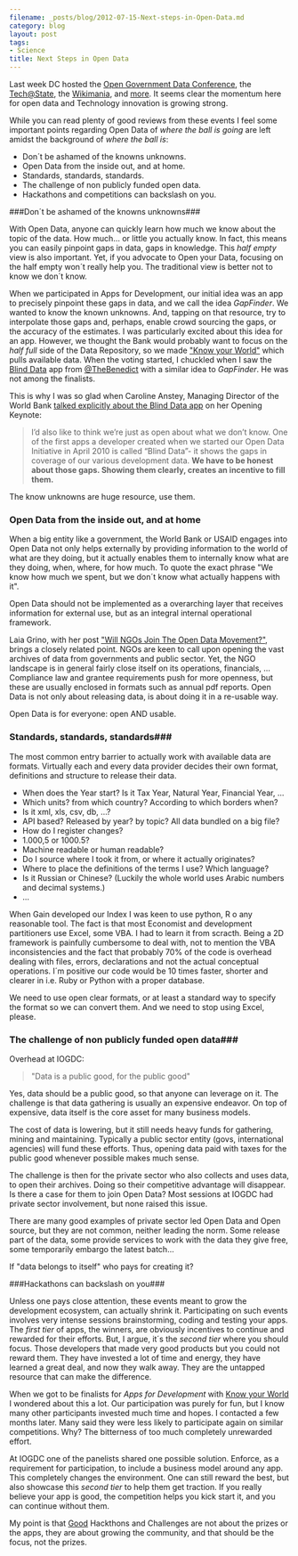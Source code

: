 ```yaml
---
filename: _posts/blog/2012-07-15-Next-steps-in-Open-Data.md
category: blog
layout: post
tags:
- Science
title: Next Steps in Open Data
---
```

Last week DC hosted the [Open Government Data
Conference](https://www.data.gov/communities/conference), the
[Tech@State](https://tech.state.gov/profiles/blogs/tech-state-wiki-gov-agenda), the
[Wikimania](https://wikimania2012.wikimedia.org/wiki/Main_Page), and [more](https://developmentseed.org/blog/2012/july/09/week-dc-tech/). It seems clear
the momentum here for open data and Technology innovation is growing strong.

While you can read plenty of good reviews from these events I feel some
important points regarding Open Data of *where the ball is going* are left amidst the background of *where the ball is*:

* Don´t be ashamed of the knowns unknowns.
* Open Data from the inside out, and at home.
* Standards, standards, standards.
* The challenge of non publicly funded open data.
* Hackathons and competitions can backslash on you.

<!--more-->
###Don´t be ashamed of the knowns unknowns###

With Open Data, anyone can quickly learn how much we know about the
topic of the data. How much... or little you actually know. In fact, this means you can
easily pinpoint gaps in data, gaps in knowledge. This *half empty* view
is also important. Yet, if you advocate to Open your Data, focusing on
the half empty won´t really help you. The traditional view is better
not to know we don´t know.

When we participated in Apps for Development, our initial idea was an
app to precisely pinpoint these gaps in data, and we call the idea
*GapFinder*. We wanted to know the known unknowns. And, tapping on 
that resource, try to interpolate those gaps
and, perhaps, enable crowd sourcing the gaps, or the accuracy of the estimates. I was
particularly excited about this idea for an app. However, we thought the Bank would
probably want to focus on the *half full* side of the Data Repository,
so we made ["Know your World"](https://www.quiz2015.com/) which pulls available data.
When the voting started, I chuckled when I saw the [Blind Data](https://appsfordevelopment.challengepost.com/submissions/1525-blind-data) app from
[@TheBenedict](https://twitter.com/thebenedict) with a similar idea to *GapFinder*. He was not among the finalists.

This is why I was so glad when Caroline Anstey, Managing Director of the World Bank [talked
explicitly about the Blind Data app](https://www.worldbank.org/en/news/2012/07/10/second-international-open-government-data-conference) on her Opening Keynote:

>I’d also like to think we’re just as open about what we don’t know. One
>of the first apps a developer created when we started our Open Data
>Initiative in April 2010 is called “Blind Data”- it shows the gaps in
>coverage of our various development data. **We have to be honest about
>those gaps. Showing them clearly, creates an incentive to fill them.**

The know unknowns are huge resource, use them.

### Open Data from the inside out, and at home ###

When a big entity like a government, the World Bank
or USAID engages into Open Data not only helps externally by
providing information to the world of what are they doing, but it
actually enables them to internally know what are they doing, when, where, for how
much. To quote the exact phrase "We know how much we spent, but we don´t
know what actually happens with it". 

Open Data should not be implemented as a
overarching layer that receives information for external use, but as an 
integral internal operational framework.

Laia Grino, with her post ["Will NGOs Join The Open Data
Movement?"](https://www.interaction.org/blog/will-ngos-join-open-data-movement), brings a closely related point. NGOs are keen to call upon opening the vast archives of data from governments and public sector. Yet, the NGO landscape is in general fairly close itself on its operations, financials, ... Compliance law and grantee requirements push for more openness, but these are usually enclosed in formats such as annual pdf reports. Open Data is not only about releasing data, is about doing it in a re-usable way.   

Open Data is for everyone: open AND usable.

### Standards, standards, standards###

The most common entry barrier to actually work with available data are
formats. Virtually each and every data provider decides their own
format, definitions and structure to release their data.

* When does the Year start? Is it Tax Year, Natural Year, Financial Year,
...
* Which units? from which country? According to which borders when?
* Is it xml, xls, csv, db, ...?
* API based? Released by year? by topic? All data bundled on a big file?
* How do I register changes?
* 1.000,5 or 1000.5?
* Machine readable or human readable?
* Do I source where I took it from, or where it actually originates?
* Where to place the definitions of the terms I use? Which language?
* Is it Russian or Chinese? (Luckily the whole world uses Arabic numbers and
  decimal systems.)
* ...

When Gain developed our Index I was keen to use python, R o any
reasonable tool. The fact is that most Economist and development 
partitioners use Excel, some VBA. I had to learn it from scracth. Being
a 2D framework is painfully cumbersome to deal with, not to mention
the VBA inconsistencies and the fact that probably 70% of the code is
overhead dealing with files, errors, declarations and not the actual
conceptual operations. I´m positive our code would be 10 times faster,
shorter and clearer in i.e. Ruby or Python with a proper database. 

We need to use open clear formats, or at least a standard way to specify the format so we can convert them. And we need to stop using Excel, please.


### The challenge of non publicly funded open data###

Overhead at IOGDC:
>"Data is a public good, for the public good"


Yes, data should be a public good, so that anyone can leverage on it. The
challenge is that data gathering is usually an expensive endeavor. On
top of expensive, data itself is the core asset for many business models.

The cost of data is lowering, but it still needs heavy funds for
gathering, mining and maintaining. Typically
a public sector entity (govs, international agencies) will fund these
efforts. Thus, opening data paid with taxes for the public good 
whenever possible makes much sense. 

The challenge is then for the private sector who also collects and
uses data, to open their archives. Doing so their competitive advantage
will disappear. Is there a case for them to join Open Data? Most sessions at IOGDC
had private sector involvement, but none raised this issue. 

There are many good examples of private sector led Open Data and Open
source, but they are not common, neither leading the norm. Some release
part of the data, some provide services to work with the data they give free,
some temporarily embargo the latest batch... 

If "data belongs to itself" who pays for creating it?


###Hackathons can backslash on you###

Unless one pays close attention, these events meant to grow the
development ecosystem, can actually shrink it. Participating on such
events involves very intense sessions brainstorming, coding and testing your
apps. The *first tier* of apps, the winners, are obviously incentives to continue and rewarded for
their efforts. But, I argue, it´s the *second tier* where you should
focus. Those developers that made very good products but you could not
reward them. They have invested a lot of time and energy, they have
learned a great deal, and now they walk away. They are the untapped
resource that can make the difference.

When we got to be finalists for *Apps for Development* with [Know your
World](#) I wondered about this a lot. Our participation was purely for
fun, but I know many other participants invested much time and hopes. I
contacted a few months later. Many said they were less likely to
participate again on similar competitions. Why? The bitterness of too
much completely unrewarded effort.

At IOGDC one of the panelists shared one possible solution. Enforce, as
a requirement for participation, to include a business model around any
app. This completely changes the environment. One can still reward the
best, but also showcase this *second tier* to help them get traction.
If you really believe your app is good, the competition helps you kick start it,
and you can continue without them.

My point is that [Good](https://hackdaymanifesto.com/) Hackthons and Challenges are not about the prizes or
the apps, they are about growing the community, and that should be the
focus, not the prizes.


